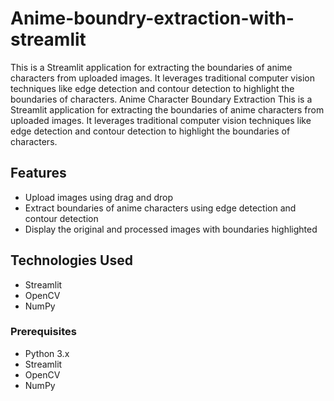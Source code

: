 # Anime-boundry-extraction-with-streamlit
This is a Streamlit application for extracting the boundaries of anime characters from uploaded images. It leverages traditional computer vision techniques like edge detection and contour detection to highlight the boundaries of characters.
Anime Character Boundary Extraction This is a Streamlit application for extracting the boundaries of anime characters from uploaded images. It leverages traditional computer vision techniques like edge detection and contour detection to highlight the boundaries of characters.
## Features 
- Upload images using drag and drop 
- Extract boundaries of anime characters using edge detection and contour detection 
- Display the original and processed images with boundaries highlighted 

## Technologies Used 
- Streamlit 
- OpenCV 
- NumPy 

### Prerequisites 
- Python 3.x
- Streamlit
- OpenCV
- NumPy
